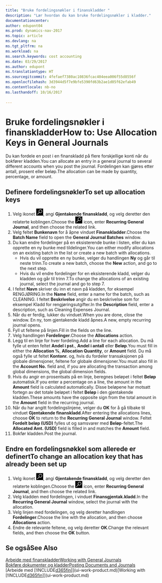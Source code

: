 ```yaml
---
title: "Bruke fordelingsnøkler i finanskladder "
description: "Lær hvordan du kan bruke fordelingsnøkler i kladder."
documentationcenter: 
author: edupont04
ms.prod: dynamics-nav-2017
ms.topic: article
ms.devlang: na
ms.tgt_pltfrm: na
ms.workload: na
ms.search.keywords: cost accounting
ms.date: 03/29/2017
ms.author: edupont
ms.translationtype: HT
ms.sourcegitcommit: 4fefaef7380ac10836fcac404eea006f55d8556f
ms.openlocfilehash: 3d3944d5f7e9bfe5390fd63b2ae1d05f62efab49
ms.contentlocale: nb-no
ms.lasthandoff: 10/16/2017

---
```

# <a name="how-to-use-allocation-keys-in-general-journals"></a><span data-ttu-id="70e1c-103">Bruke fordelingsnøkler i finanskladder</span><span class="sxs-lookup"><span data-stu-id="70e1c-103">How to: Use Allocation Keys in General Journals</span></span>
<span data-ttu-id="70e1c-104">Du kan fordele en post i en finanskladd på flere forskjellige konti når du bokfører kladden.</span><span class="sxs-lookup"><span data-stu-id="70e1c-104">You can allocate an entry in a general journal to several different accounts when you post the journal.</span></span> <span data-ttu-id="70e1c-105">Fordelingen kan gjøres etter antall, prosent eller beløp.</span><span class="sxs-lookup"><span data-stu-id="70e1c-105">The allocation can be made by quantity, percentage, or amount.</span></span>

## <a name="to-set-up-allocation-keys"></a><span data-ttu-id="70e1c-106">Definere fordelingsnøkler</span><span class="sxs-lookup"><span data-stu-id="70e1c-106">To set up allocation keys</span></span>
1. <span data-ttu-id="70e1c-107">Velg ikonet ![Søk etter side eller rapport](media/ui-search/search_small.png "Søk etter side eller rapport"), angi **Gjentakende finanskladd**, og velg deretter den relaterte koblingen.</span><span class="sxs-lookup"><span data-stu-id="70e1c-107">Choose the ![Search for Page or Report](media/ui-search/search_small.png "Search for Page or Report icon") icon, enter **Recurring General Journal**, and then choose the related link.</span></span>
2. <span data-ttu-id="70e1c-108">Velg feltet **Bunkenavn** for å åpne vinduet **Finanskladder**.</span><span class="sxs-lookup"><span data-stu-id="70e1c-108">Choose the **Batch Name** field to open the **General Journal Batches** window.</span></span>
3. <span data-ttu-id="70e1c-109">Du kan endre fordelinger på en eksisterende bunke i listen, eller du kan opprette en ny bunke med tildelinger.</span><span class="sxs-lookup"><span data-stu-id="70e1c-109">You can either modify allocations on an existing batch in the list or create a new batch with allocations.</span></span>
   * <span data-ttu-id="70e1c-110">Hvis du vil opprette en ny bunke, velger du handlingen **Ny** og går til neste trinn.</span><span class="sxs-lookup"><span data-stu-id="70e1c-110">To create a new batch, choose the **New** action, and go to the next step.</span></span>
   * <span data-ttu-id="70e1c-111">Hvis du vil endre fordelinger for en eksisterende kladd, velger du kladden og går til trinn 7.</span><span class="sxs-lookup"><span data-stu-id="70e1c-111">To change the allocations of an existing journal, select the journal and go to step 7.</span></span>    
4. <span data-ttu-id="70e1c-112">I feltet **Navn** skriver du inn et navn på kladden, for eksempel RENGJØRING.</span><span class="sxs-lookup"><span data-stu-id="70e1c-112">In the **Name** field, enter a name for the batch, such as CLEANING.</span></span> <span data-ttu-id="70e1c-113">I feltet **Beskrivelse** angir du en beskrivelse som for eksempel Kladd for rengjøringsutgifter.</span><span class="sxs-lookup"><span data-stu-id="70e1c-113">In the **Description** field, enter a description, such as Cleaning Expenses Journal.</span></span>
5. <span data-ttu-id="70e1c-114">Når du er ferdig, lukker du vinduet.</span><span class="sxs-lookup"><span data-stu-id="70e1c-114">When you are done, close the window.</span></span> <span data-ttu-id="70e1c-115">En ny, tom gjentakende kladd åpnes.</span><span class="sxs-lookup"><span data-stu-id="70e1c-115">A new, empty recurring journal opens.</span></span>
6. <span data-ttu-id="70e1c-116">Fyll ut feltene på linjen.</span><span class="sxs-lookup"><span data-stu-id="70e1c-116">Fill in the fields on the line.</span></span>
7. <span data-ttu-id="70e1c-117">Velg handlingen **Fordelinger**.</span><span class="sxs-lookup"><span data-stu-id="70e1c-117">Choose the **Allocations** action.</span></span>
8. <span data-ttu-id="70e1c-118">Legg til en linje for hver fordeling.</span><span class="sxs-lookup"><span data-stu-id="70e1c-118">Add a line for each allocation.</span></span> <span data-ttu-id="70e1c-119">Du må fylle ut enten feltet **Andel i pst.**, **Andel i antall** eller **Beløp**.</span><span class="sxs-lookup"><span data-stu-id="70e1c-119">You must fill in either the **Allocation %**, **Allocation Quantity**, or **Amount** field.</span></span> <span data-ttu-id="70e1c-120">Du må også fylle ut feltet **Kontonr.** og, hvis du fordeler transaksjonen på globale dimensjoner, feltene for globale dimensjoner.</span><span class="sxs-lookup"><span data-stu-id="70e1c-120">You must also fill in the **Account No.** field and, if you are allocating the transaction among global dimensions, the global dimension fields.</span></span>
9. <span data-ttu-id="70e1c-121">Hvis du angir en prosentsats på en linje, beregnes beløpet i feltet **Beløp** automatisk.</span><span class="sxs-lookup"><span data-stu-id="70e1c-121">If you enter a percentage on a line, the amount in the **Amount** field is calculated automatically.</span></span> <span data-ttu-id="70e1c-122">Disse beløpene har motsatt fortegn av det totale beløpet i feltet **Beløp** i den gjentakende kladden.</span><span class="sxs-lookup"><span data-stu-id="70e1c-122">These amounts have the opposite sign from the total amount in the **Amount** field in the recurring journal.</span></span>
10. <span data-ttu-id="70e1c-123">Når du har angitt fordelingslinjene, velger du **OK** for å gå tilbake til vinduet **Gjentakende finanskladd**.</span><span class="sxs-lookup"><span data-stu-id="70e1c-123">After entering the allocations lines, choose **OK** to return to the **Recurring General Journal** window.</span></span> <span data-ttu-id="70e1c-124">Feltet **Fordelt beløp (USD)** fylles ut og samsvarer med **Beløp**-feltet.</span><span class="sxs-lookup"><span data-stu-id="70e1c-124">The **Allocated Amt. (USD)** field is filled in and matches the **Amount** field.</span></span>
11. <span data-ttu-id="70e1c-125">Bokfør kladden.</span><span class="sxs-lookup"><span data-stu-id="70e1c-125">Post the journal.</span></span>

## <a name="to-change-an-allocation-key-that-has-already-been-set-up"></a><span data-ttu-id="70e1c-126">Endre en fordelingsnøkkel som allerede er definert</span><span class="sxs-lookup"><span data-stu-id="70e1c-126">To change an allocation key that has already been set up</span></span>
1. <span data-ttu-id="70e1c-127">Velg ikonet ![Søk etter side eller rapport](media/ui-search/search_small.png "Søk etter side eller rapport"), angi **Gjentakende finanskladd**, og velg deretter den relaterte koblingen.</span><span class="sxs-lookup"><span data-stu-id="70e1c-127">Choose the ![Search for Page or Report](media/ui-search/search_small.png "Search for Page or Report icon") icon, enter **Recurring General Journal**, and then choose the related link.</span></span>
2. <span data-ttu-id="70e1c-128">Velg kladden med fordelingen, i vinduet **Finansgjentak.kladd**.</span><span class="sxs-lookup"><span data-stu-id="70e1c-128">In the **Recurring General Journal** window, select the journal with the allocation.</span></span>
3. <span data-ttu-id="70e1c-129">Velg linjen med fordelingen, og velg deretter handlingen **Fordelinger**.</span><span class="sxs-lookup"><span data-stu-id="70e1c-129">Choose the line with the allocation, and then choose **Allocations** action.</span></span>
4. <span data-ttu-id="70e1c-130">Endre de relevante feltene, og velg deretter **OK**.</span><span class="sxs-lookup"><span data-stu-id="70e1c-130">Change the relevant fields, and then choose the **OK** button.</span></span>

## <a name="see-also"></a><span data-ttu-id="70e1c-131">Se også</span><span class="sxs-lookup"><span data-stu-id="70e1c-131">See Also</span></span>
[<span data-ttu-id="70e1c-132">Arbeide med finanskladder</span><span class="sxs-lookup"><span data-stu-id="70e1c-132">Working with General Journals</span></span>](ui-work-general-journals.md)  
[<span data-ttu-id="70e1c-133">Bokføre dokumenter og kladder</span><span class="sxs-lookup"><span data-stu-id="70e1c-133">Posting Documents and Journals</span></span>](ui-post-documents-journals.md)  
<span data-ttu-id="70e1c-134">[Arbeide med [!INCLUDE[d365fin](includes/d365fin_md.md)]](ui-work-product.md)</span><span class="sxs-lookup"><span data-stu-id="70e1c-134">[Working with [!INCLUDE[d365fin](includes/d365fin_md.md)]](ui-work-product.md)</span></span>

